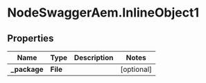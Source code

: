 # NodeSwaggerAem.InlineObject1

## Properties

Name | Type | Description | Notes
------------ | ------------- | ------------- | -------------
**_package** | **File** |  | [optional] 



